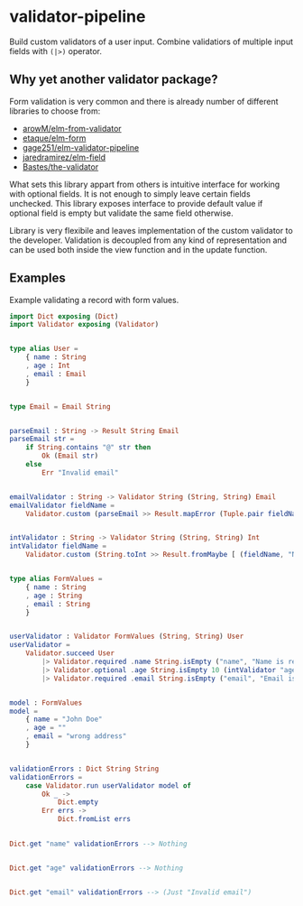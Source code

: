 # validator-pipeline
Build custom validators of a user input. Combine validatiors of multiple input fields with `(|>)` operator.

## Why yet another validator package?
Form validation is very common and there is already number of different libraries to choose from: 
* [arowM/elm-from-validator](https://package.elm-lang.org/packages/arowM/elm-form-validator/latest/)
* [etaque/elm-form](https://package.elm-lang.org/packages/etaque/elm-form/latest/)
* [gage251/elm-validator-pipeline](https://package.elm-lang.org/packages/gege251/elm-validator-pipeline/latest/)
* [jaredramirez/elm-field](https://package.elm-lang.org/packages/jaredramirez/elm-field/latest/)
* [Bastes/the-validator](https://package.elm-lang.org/packages/Bastes/the-validator/latest/)

What sets this library appart from others is intuitive interface for working with optional fields.
It is not enough to simply leave certain fields unchecked. This library exposes interface to provide default value if optional field is empty but validate the same field otherwise.

Library is very flexibile and leaves implementation of the custom validator to the developer. Validation is decoupled from any kind of representation and can be used both inside the view function and in the update function.

## Examples

Example validating a record with form values.

```elm
import Dict exposing (Dict)
import Validator exposing (Validator)


type alias User =
    { name : String
    , age : Int
    , email : Email
    }


type Email = Email String


parseEmail : String -> Result String Email
parseEmail str =
    if String.contains "@" str then
        Ok (Email str)
    else
        Err "Invalid email"


emailValidator : String -> Validator String (String, String) Email
emailValidator fieldName =
    Validator.custom (parseEmail >> Result.mapError (Tuple.pair fieldName >> List.singleton))


intValidator : String -> Validator String (String, String) Int
intValidator fieldName =
    Validator.custom (String.toInt >> Result.fromMaybe [ (fieldName, "Not a number") ])


type alias FormValues =
    { name : String
    , age : String
    , email : String
    }


userValidator : Validator FormValues (String, String) User
userValidator =
    Validator.succeed User
        |> Validator.required .name String.isEmpty ("name", "Name is required") (Validator.custom Ok)
        |> Validator.optional .age String.isEmpty 10 (intValidator "age")
        |> Validator.required .email String.isEmpty ("email", "Email is required") (emailValidator "email")


model : FormValues
model =
    { name = "John Doe"
    , age = ""
    , email = "wrong address"
    }


validationErrors : Dict String String
validationErrors =
    case Validator.run userValidator model of 
        Ok _ ->
            Dict.empty
        Err errs ->
            Dict.fromList errs
       

Dict.get "name" validationErrors --> Nothing


Dict.get "age" validationErrors --> Nothing


Dict.get "email" validationErrors --> (Just "Invalid email")
        
```